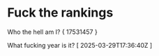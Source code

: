 # Fuck the rankings

Who the hell am I?
{ 17531457 }

What fucking year is it?
[ 2025-03-29T17:36:40Z ]
